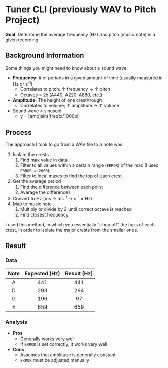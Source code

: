 Tuner CLI (previously WAV to Pitch Project)
===========================================

**Goal**: Determine the average frequency (Hz) and pitch (music note) in a given recording

Background Information
----------------------

Some things you might need to know about a sound wave:
* **Frequency**: # of periods in a given amount of time (usually measured in Hz or s<sup>-1</sup>)
    * Correlates to pitch; &uarr; frequency &rarr; &uarr; pitch
    * Octaves = 2x (A440, A220, A880, etc.)
* **Amplitude**: The height of one crest/trough
    * Correlates to volume; &uarr; amplitude &rarr; &uarr; volume
* Sound wave = sinusoid
    * y = [amp]sin([freq]x/1000pi)

Process
-------

The approach I took to go from a WAV file to a note was:
1. Isolate the crests
    1. Find max value in data
    2. Filter to all values within a certain range (`ERROR`) of the max (I used `ERROR = 2000`)
    3. Filter to local maxes to find the top of each crest
2. Get the average period
    1. Find the difference between each point
    2. Average the differences
3. Convert to Hz (ms &rarr; ms<sup>-1</sup> &rarr; s<sup>-1</sup> = Hz)
4. Map to music note
    1. Multiply or divide by 2 until correct octave is reached
    2. Find closest frequency

I used this method, in which you essentially "chop off" the tops of each crest, in order to isolate the major crests
from the smaller ones.

Result
------

### Data

| Note | Expected (Hz) | Result (Hz) |
|:----:|:-------------:|:-----------:|
| A    | 441           | 441         |
| D    | 293           | 294         |
| G    | 196           | 97          |
| E    | 659           | 659         |

### Analysis

* **Pros**
    * Generally works very well
    * If `ERROR` is set correctly, it works very well
* **Cons**
    * Assumes that amplitude is generally constant
    * `ERROR` must be adjusted manually
